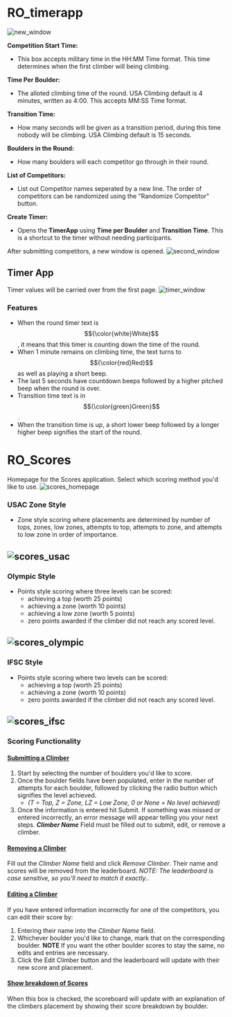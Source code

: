 # RO_timerapp
![new_window](assets/new_window.PNG)

**Competition Start Time:**
* This box accepts military time in the HH:MM Time format. This time determines when the first climber will being climbing.

  
**Time Per Boulder:**
* The alloted climbing time of the round. USA Climbing default is 4 minutes, written as 4:00. This accepts MM:SS Time format.

  
**Transition Time:**
* How many seconds will be given as a transition period, during this time nobody will be climbing. USA Climbing default is 15 seconds.

  
**Boulders in the Round:**
* How many boulders will each competitor go through in their round.

  
 **List of Competitors:**
* List out Competitor names seperated by a new line. The order of competitors can be randomized using the "Randomize Competitor" button.

  
 **Create Timer:**
* Opens the **TimerApp** using **Time per Boulder** and **Transition Time**. This is a shortcut to the timer without needing participants.

  

After submitting competitors, a new window is opened.
![second_window](assets/new_secondwindow.PNG)

## Timer App
Timer values will be carried over from the first page.
![timer_window](assets/new_timerwindow.png)

### Features
* When the round timer text is $${\color{white}White}$$, it means that this timer is counting down the time of the round.
* When 1 minute remains on climbing time, the text turns to $${\color{red}Red}$$ as well as playing a short beep.
* The last 5 seconds have countdown beeps followed by a higher pitched beep when the round is over.
* Transition time text is in $${\color{green}Green}$$.
* When the transition time is up, a short lower beep followed by a longer higher beep signifies the start of the round.

# RO_Scores
Homepage for the Scores application. Select which scoring method you'd like to use. 
![scores_homepage](assets/scores_homepage.jpg)


### USAC Zone Style
* Zone style scoring where placements are determined by number of tops, zones, low zones, attempts to top, attempts to zone, and attempts to low zone in order of importance.

  
![scores_usac](assets/scores_usac.jpg)
---

### Olympic Style
* Points style scoring where three levels can be scored:
    * achieving a top (worth 25 points)
    * achieving a zone (worth 10 points)
    * achieving a low zone (worth 5 points)
    * zero points awarded if the climber did not reach any scored level.
 
      
![scores_olympic](assets/scores_olympic.jpg)
---



### IFSC Style
* Points style scoring where two levels can be scored:
    * achieving a top (worth 25 points)
    * achieving a zone (worth 10 points)
    * zero points awarded if the climber did not reach any scored level.
 
      
![scores_ifsc](assets/scores_ifsc.jpg)
---

### Scoring Functionality
#### <ins>Submitting a Climber</ins>
1. Start by selecting the number of boulders you'd like to score.
2. Once the boulder fields have been populated, enter in the number of attempts for each boulder, followed by clicking the radio button which signifies the level achieved.
    *   *(T = Top, Z = Zone, LZ = Low Zone, 0 or None = No level achieved)*
3. Once the information is entered hit Submit. If something was missed or entered incorrectly, an error message will appear telling you your next steps.
***Climber Name*** Field must be filled out to submit, edit, or remove a climber.
#### <ins>Removing a Climber</ins>
Fill out the *Climber Name* field and click *Remove Climber*. Their name and scores will be removed from the leaderboard.
*NOTE: The leaderboard is case sensitive, so you'll need to match it exactly.*.
#### <ins>Editing a Climber</ins>
If you have entered information incorrectly for one of the competitors, you can edit their score by:
1. Entering their name into the *Climber Name* field.
2. Whichever boulder you'd like to change, mark that on the corresponding boulder. **NOTE** If you want the other boulder scores to stay the same, no edits and entries are necessary.
3. Click the Edit Climber button and the leaderboard will update with their new score and placement.
#### <ins>Show breakdown of Scores</ins>
When this box is checked, the scoreboard will update with an explanation of the climbers placement by showing their score breakdown by boulder.
